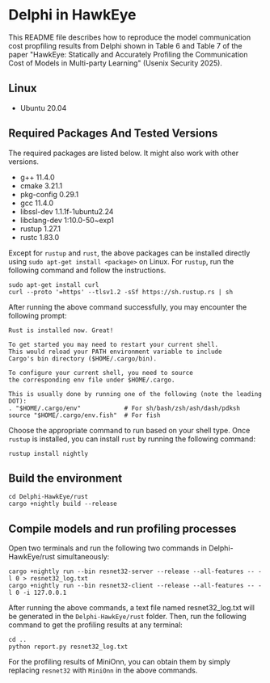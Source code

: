 # Delphi in HawkEye

This README file describes how to reproduce the model communication cost propfiling results from Delphi shown in Table 6 and Table 7 of the paper "HawkEye: Statically and Accurately Profiling the Communication Cost of Models in Multi-party Learning" (Usenix Security 2025).

## Linux
 - Ubuntu 20.04 

## Required Packages And Tested Versions
The required packages are listed below. It might also work with other versions. 
 - g++ 11.4.0
 - cmake 3.21.1
 - pkg-config 0.29.1
 - gcc 11.4.0
 - libssl-dev 1.1.1f-1ubuntu2.24
 - libclang-dev 1:10.0-50~exp1
 - rustup 1.27.1
 - rustc 1.83.0

Except for `rustup` and `rust`, the above packages can be installed directly using `sudo apt-get install <package>` on Linux. For `rustup`, run the following command and follow the instructions.
```
sudo apt-get install curl
curl --proto '=https' --tlsv1.2 -sSf https://sh.rustup.rs | sh
```
After running the above command successfully, you may encounter the following prompt:
```
Rust is installed now. Great!

To get started you may need to restart your current shell.
This would reload your PATH environment variable to include
Cargo's bin directory ($HOME/.cargo/bin).

To configure your current shell, you need to source
the corresponding env file under $HOME/.cargo.

This is usually done by running one of the following (note the leading DOT):
. "$HOME/.cargo/env"            # For sh/bash/zsh/ash/dash/pdksh
source "$HOME/.cargo/env.fish"  # For fish
```
Choose the appropriate command to run based on your shell type.
Once `rustup` is installed, you can install `rust` by running the following command:
```
rustup install nightly
```

## Build the environment
```
cd Delphi-HawkEye/rust
cargo +nightly build --release
```

## Compile models and run profiling processes
Open two terminals and run the following two commands in Delphi-HawkEye/rust simultaneously:
```
cargo +nightly run --bin resnet32-server --release --all-features -- -l 0 > resnet32_log.txt
cargo +nightly run --bin resnet32-client --release --all-features -- -l 0 -i 127.0.0.1
```
After running the above commands, a text file named resnet32_log.txt will be generated in the `Delphi-HawkEye/rust` folder. Then, run the following command to get the profiling results at any terminal:
```
cd ..
python report.py resnet32_log.txt
```
For the profiling results of MiniOnn, you can obtain them by simply replacing `resnet32` with `MiniOnn` in the above commands.
